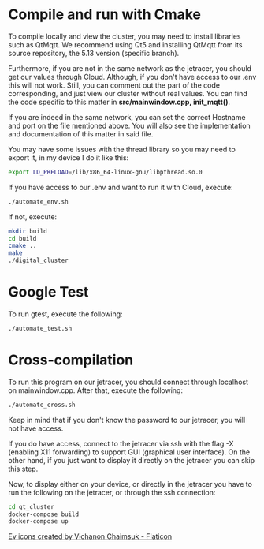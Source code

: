 # Compile and run with Cmake

To compile locally and view the cluster, you may need to install libraries such as QtMqtt. We recommend using Qt5 and installing QtMqtt from its source repository, the 5.13 version (specific branch).

Furthermore, if you are not in the same network as the jetracer, you should get our values through Cloud. Although, if you don't have access to our .env this will not work. Still, you can comment out the part of the code corresponding, and just view our cluster without real values. You can find the code specific to this matter in **src/mainwindow.cpp, init_mqtt()**.

If you are indeed in the same network, you can set the correct Hostname and port on the file mentioned above. You will also see the implementation and documentation of this matter in said file.

You may have some issues with the thread library so you may need to export it, in my device I do it like this:

```bash
export LD_PRELOAD=/lib/x86_64-linux-gnu/libpthread.so.0
```

If you have access to our .env and want to run it with Cloud, execute:

```bash
./automate_env.sh
```

If not, execute:

```bash
mkdir build
cd build
cmake ..
make
./digital_cluster
```

# Google Test

To run gtest, execute the following:

```bash
./automate_test.sh
```

# Cross-compilation

To run this program on our jetracer, you should connect through localhost on mainwindow.cpp. After that, execute the following:

```bash
./automate_cross.sh
```

Keep in mind that if you don't know the password to our jetracer, you will not have access.

If you do have access, connect to the jetracer via ssh with the flag -X (enabling X11 forwarding) to support GUI (graphical user interface). On the other hand, if you just want to display it directly on the jetracer you can skip this step.

Now, to display either on your device, or directly in the jetracer you have to run the following on the jetracer, or through the ssh connection:

```bash
cd qt_cluster
docker-compose build
docker-compose up
```

<a href="https://www.flaticon.com/free-icons/ev" title="ev icons">Ev icons created by Vichanon Chaimsuk - Flaticon</a>